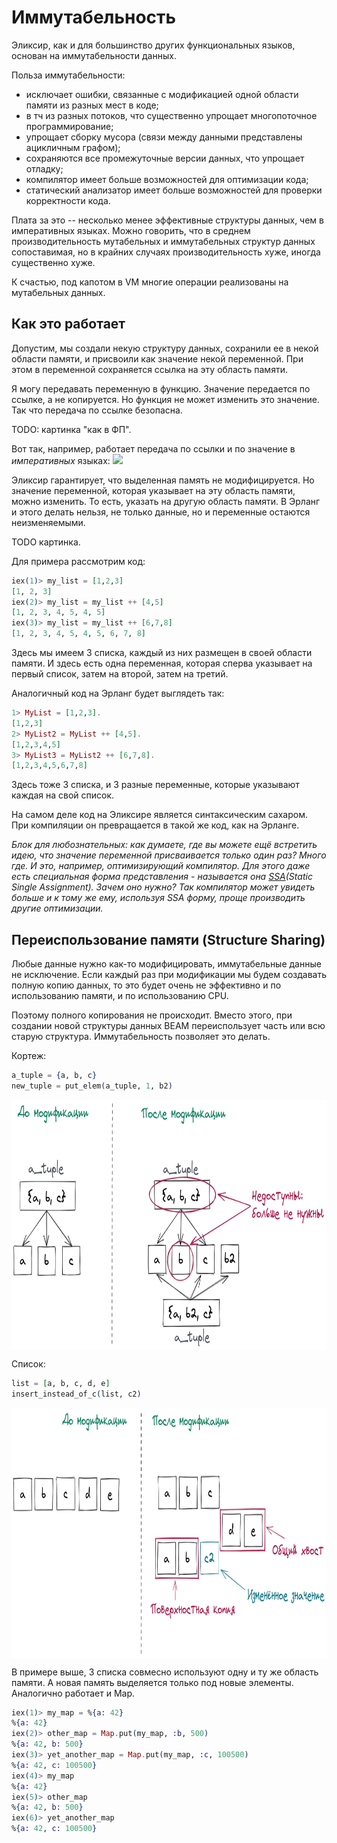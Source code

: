 # Иммутабельность

Эликсир, как и для большинство других функциональных языков, основан на иммутабельности данных.

Польза иммутабельности:
- исключает ошибки, связанные с модификацией одной области памяти из разных мест в коде;
- в тч из разных потоков, что существенно упрощает многопоточное программирование;
- упрощает сборку мусора (связи между данными представлены ацикличным графом);
- сохраняются все промежуточные версии данных, что упрощает отладку;
- компилятор имеет больше возможностей для оптимизации кода;
- статический анализатор имеет больше возможностей для проверки корректности кода.

Плата за это -- несколько менее эффективные структуры данных, чем в императивных языках. Можно говорить, что в среднем производительность мутабельных и иммутабельных структур данных сопоставимая, но в крайних случаях производительность хуже, иногда существенно хуже.

К счастью, под капотом в VM многие операции реализованы на мутабельных данных.


## Как это работает

Допустим, мы создали некую структуру данных, сохранили ее в некой области памяти, и присвоили как значение некой переменной. При этом в переменной сохраняется ссылка на эту область памяти.

Я могу передавать переменную в функцию. Значение передается по ссылке, а не копируется. Но функция не может изменить это значение. Так что передача по ссылке безопасна.

TODO: картинка "как в ФП".

Вот так, например, работает передача по ссылки и по значение в _императивных_ языках:
![](https://miro.medium.com/max/1000/0*MedRs5ElYs6i8mqH.gif)

Эликсир гарантирует, что выделенная память не модифицируется. Но значение переменной, которая указывает на эту область памяти, можно изменить. То есть, указать на другую область памяти. В Эрланг и этого делать нельзя, не только данные, но и переменные остаются неизменяемыми.

TODO картинка.

Для примера рассмотрим код:

```elixir
iex(1)> my_list = [1,2,3]
[1, 2, 3]
iex(2)> my_list = my_list ++ [4,5]
[1, 2, 3, 4, 5, 4, 5]
iex(3)> my_list = my_list ++ [6,7,8]
[1, 2, 3, 4, 5, 4, 5, 6, 7, 8]
```

Здесь мы имеем 3 списка, каждый из них размещен в своей области памяти. И здесь есть одна переменная, которая сперва указывает на первый список, затем на второй, затем на третий.

Аналогичный код на Эрланг будет выглядеть так:
```elixir
1> MyList = [1,2,3].
[1,2,3]
2> MyList2 = MyList ++ [4,5].
[1,2,3,4,5]
3> MyList3 = MyList2 ++ [6,7,8].
[1,2,3,4,5,6,7,8]
```
Здесь тоже 3 списка, и 3 разные переменные, которые указывают каждая на свой список.

На самом деле код на Эликсире является синтаксическим сахаром. При компиляции он превращается в такой же код, как на Эрланге.

_Блок для любознательных: как думаете, где вы можете ещё встретить идею, что значение переменной присваивается только один раз? Много где. И это, например, оптимизирующий компилятор. Для этого даже есть специальная форма представления - называется она [SSA](https://ru.wikipedia.org/wiki/SSA)(Static Single Assignment). Зачем оно нужно? Так компилятор может увидеть больше и к тому же ему, используя SSA форму, проще производить другие оптимизации._

## Переиспользование памяти (Structure Sharing)

Любые данные нужно как-то модифицировать, иммутабельные данные не исключение. Если каждый раз при модификации мы будем создавать полную копию данных, то это будет очень не эффективно и по использованию памяти, и по использованию CPU.

Поэтому полного копирования не происходит. Вместо этого, при создании новой структуры данных BEAM переиспользует часть или всю старую структура. Иммутабельность позволяет это делать.

<!-- TODO: У Саши Журича взять картинки, как работает structure sharing для tuple и list.
page 38. -->

Кортеж:
```elixir
a_tuple = {a, b, c}
new_tuple = put_elem(a_tuple, 1, b2)
```
<img src="./imgs/tuple2.png" height="400px" align="center">

Список: 
```elixir
list = [a, b, c, d, e]
insert_instead_of_c(list, c2)
```
<img src="./imgs/list.png" height="400px" align="center">

В примере выше, 3 списка совмесно используют одну и ту же область памяти. А новая память выделяется только под новые элементы. Аналогично работает и Map.

```elixir
iex(1)> my_map = %{a: 42}
%{a: 42}
iex(2)> other_map = Map.put(my_map, :b, 500)
%{a: 42, b: 500}
iex(3)> yet_another_map = Map.put(my_map, :c, 100500)
%{a: 42, c: 100500}
iex(4)> my_map
%{a: 42}
iex(5)> other_map
%{a: 42, b: 500}
iex(6)> yet_another_map
%{a: 42, c: 100500}
```
